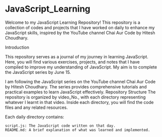 # JavaScript_Learning

Welcome to my JavaScript Learning Repository! This repository is a collection of codes and projects that I have worked on daily to enhance my JavaScript skills, inspired by the YouTube channel Chai Aur Code by Hitesh Choudhary.

Introduction

This repository serves as a journal of my journey in learning JavaScript. Here, you will find various exercises, projects, and notes that I have compiled to improve my understanding of JavaScript. My aim is to complete the JavaScript series by June 15.

I am following the JavaScript series on the YouTube channel Chai Aur Code by Hitesh Choudhary. The series provides comprehensive tutorials and practical examples to learn JavaScript effectively.
Repository Structure
The repository is organized by video_No., with each directory representing whatever I learnt in that video. Inside each directory, you will find the code files and any related resources.

Each daily directory contains:

    script.js: The JavaScript code written on that day.
    README.md: A brief explanation of what was learned and implemented.
